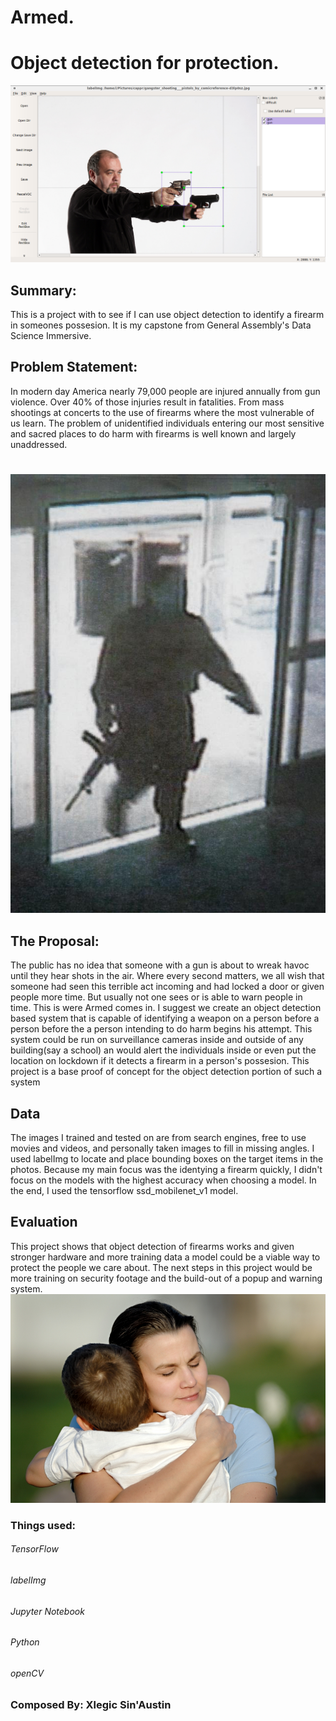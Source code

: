 #     Armed.
# Object detection for protection.
![](Screenshot%20from%202019-05-16%2014-04-32.png)

## Summary:
This is a project with to see if I can use object detection to identify a firearm in someones possesion.
It is my capstone from General Assembly's Data Science Immersive.
## Problem Statement:
In modern day America nearly 79,000 people are injured  annually from gun violence.
Over 40% of those injuries result in fatalities.  From mass shootings at concerts to the use 
of firearms where the most vulnerable of us learn. The problem of unidentified individuals 
entering our most sensitive and sacred places to do harm with firearms is well known and largely 
unaddressed. 
#
![](/rm_imgs/02.jpg)
## The Proposal:
The public has no idea that someone with a gun is about to wreak havoc until they hear shots in the air. 
Where every second matters, we all wish that someone had seen this terrible act incoming and had locked
a door or given people more time. But usually not one sees or is able to warn people in time. This is were 
Armed comes in. I suggest we create an object detection based  system that is capable of  identifying a weapon 
on a person before a person before the a person intending to do harm begins his attempt.
This system could be run on surveillance cameras inside and outside of any building(say a school) an 
would alert the individuals inside or even put the location on lockdown if it detects a firearm in a person's 
possesion. This project is a base proof of concept for the object detection portion of such a system
## Data 
The images I trained and tested on are from search engines, free to use movies and videos, and personally taken images
to fill in missing angles. I used labelImg to locate and place bounding boxes on the target items in the photos.
Because my main focus was the identying a firearm quickly, I didn't focus on the models with the highest accuracy when choosing a model.
In the end, I used the tensorflow ssd_mobilenet_v1 model.
## Evaluation
This project shows that object detection of firearms works and given stronger hardware and more training data a model could be a 
viable way to protect the people we care about. The next steps in this project would be more training on security footage and the build-out of a popup and warning system.![](/rm_imgs/01.jpg)

### Things used:
###### TensorFlow
###### labelImg
###### Jupyter Notebook
###### Python
###### openCV

### Composed By: Xlegic Sin'Austin

